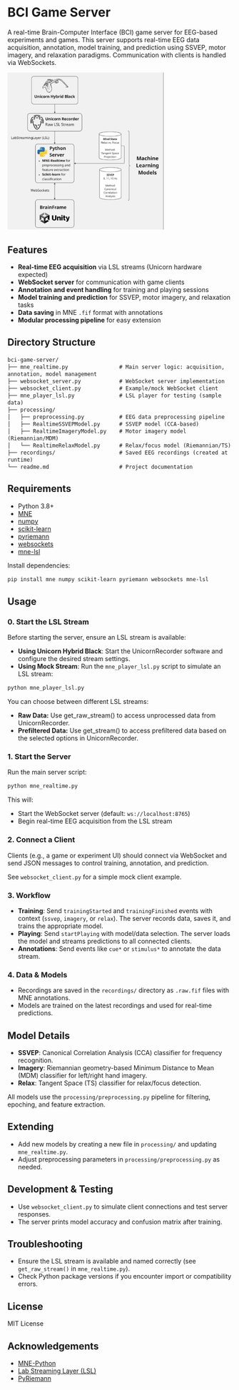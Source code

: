 
# BCI Game Server

A real-time Brain-Computer Interface (BCI) game server for EEG-based experiments and games. This server supports real-time EEG data acquisition, annotation, model training, and prediction using SSVEP, motor imagery, and relaxation paradigms. Communication with clients is handled via WebSockets.

<img alt="img1.png" src="img1.png" width="350"/>

## Features

- **Real-time EEG acquisition** via LSL streams (Unicorn hardware expected)
- **WebSocket server** for communication with game clients
- **Annotation and event handling** for training and playing sessions
- **Model training and prediction** for SSVEP, motor imagery, and relaxation tasks
- **Data saving** in MNE `.fif` format with annotations
- **Modular processing pipeline** for easy extension

## Directory Structure

```
bci-game-server/
├── mne_realtime.py                # Main server logic: acquisition, annotation, model management
├── websocket_server.py            # WebSocket server implementation
├── websocket_client.py            # Example/mock WebSocket client
├── mne_player_lsl.py              # LSL player for testing (sample data)
├── processing/
│   ├── preprocessing.py           # EEG data preprocessing pipeline
│   ├── RealtimeSSVEPModel.py      # SSVEP model (CCA-based)
│   ├── RealtimeImageryModel.py    # Motor imagery model (Riemannian/MDM)
│   └── RealtimeRelaxModel.py      # Relax/focus model (Riemannian/TS)
├── recordings/                    # Saved EEG recordings (created at runtime)
└── readme.md                      # Project documentation
```

## Requirements

- Python 3.8+
- [MNE](https://mne.tools/)
- [numpy](https://numpy.org/)
- [scikit-learn](https://scikit-learn.org/)
- [pyriemann](https://pyriemann.readthedocs.io/)
- [websockets](https://websockets.readthedocs.io/)
- [mne-lsl](https://github.com/labstreaminglayer/mne-lsl)

Install dependencies:
```bash
pip install mne numpy scikit-learn pyriemann websockets mne-lsl
```

## Usage

### 0. Start the LSL Stream

Before starting the server, ensure an LSL stream is available:

- **Using Unicorn Hybrid Black**: Start the UnicornRecorder software and configure the desired stream settings.
- **Using Mock Stream**: Run the `mne_player_lsl.py` script to simulate an LSL stream:
```bash
python mne_player_lsl.py
```
You can choose between different LSL streams:

- **Raw Data:** Use get_raw_stream() to access unprocessed data from UnicornRecorder.
- **Prefiltered Data:** Use get_stream() to access prefiltered data based on the selected options in UnicornRecorder.

### 1. Start the Server

Run the main server script:
```bash
python mne_realtime.py
```
This will:
- Start the WebSocket server (default: `ws://localhost:8765`)
- Begin real-time EEG acquisition from the LSL stream

### 2. Connect a Client

Clients (e.g., a game or experiment UI) should connect via WebSocket and send JSON messages to control training, annotation, and prediction.

See `websocket_client.py` for a simple mock client example.

### 3. Workflow

- **Training**: Send `trainingStarted` and `trainingFinished` events with context (`ssvep`, `imagery`, or `relax`). The server records data, saves it, and trains the appropriate model.
- **Playing**: Send `startPlaying` with model/data selection. The server loads the model and streams predictions to all connected clients.
- **Annotations**: Send events like `cue*` or `stimulus*` to annotate the data stream.

### 4. Data & Models

- Recordings are saved in the `recordings/` directory as `.raw.fif` files with MNE annotations.
- Models are trained on the latest recordings and used for real-time predictions.

## Model Details

- **SSVEP**: Canonical Correlation Analysis (CCA) classifier for frequency recognition.
- **Imagery**: Riemannian geometry-based Minimum Distance to Mean (MDM) classifier for left/right hand imagery.
- **Relax**: Tangent Space (TS) classifier for relax/focus detection.

All models use the `processing/preprocessing.py` pipeline for filtering, epoching, and feature extraction.

## Extending

- Add new models by creating a new file in `processing/` and updating `mne_realtime.py`.
- Adjust preprocessing parameters in `processing/preprocessing.py` as needed.

## Development & Testing

- Use `websocket_client.py` to simulate client connections and test server responses.
- The server prints model accuracy and confusion matrix after training.

## Troubleshooting

- Ensure the LSL stream is available and named correctly (see `get_raw_stream()` in `mne_realtime.py`).
- Check Python package versions if you encounter import or compatibility errors.

## License

MIT License

## Acknowledgements

- [MNE-Python](https://mne.tools/)
- [Lab Streaming Layer (LSL)](https://labstreaminglayer.readthedocs.io/)
- [PyRiemann](https://pyriemann.readthedocs.io/)

